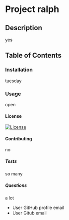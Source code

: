 
# Project ralph

## Description 
yes

## Table of Contents

### Installation 
tuesday

### Usage
open

#### License
[![License](https://img.shields.io/badge/License%20MIT-1f425f.svg)](http://commonmark.org)

#### Contributing
no

##### Tests
so many

##### Questions
a lot
* User GitHub profile email
* User Gitub email

